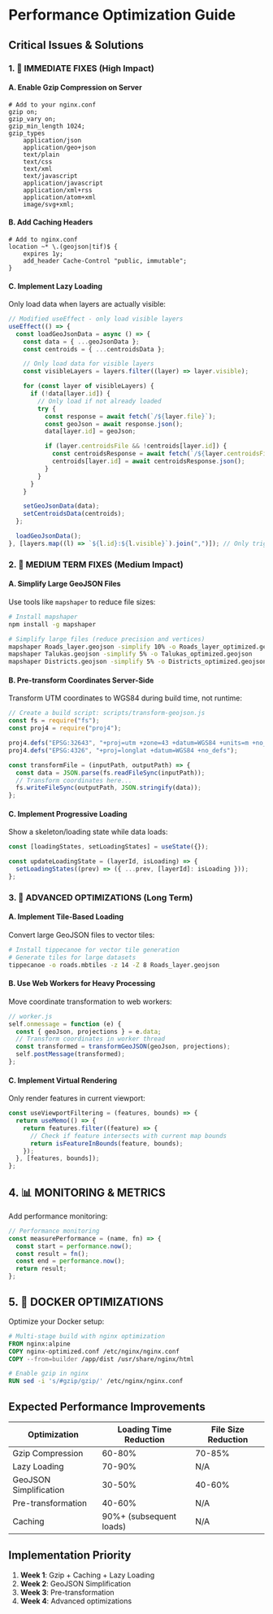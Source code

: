 # Performance Optimization Guide

## Critical Issues & Solutions

### 1. 🚨 IMMEDIATE FIXES (High Impact)

#### A. Enable Gzip Compression on Server

```nginx
# Add to your nginx.conf
gzip on;
gzip_vary on;
gzip_min_length 1024;
gzip_types
    application/json
    application/geo+json
    text/plain
    text/css
    text/xml
    text/javascript
    application/javascript
    application/xml+rss
    application/atom+xml
    image/svg+xml;
```

#### B. Add Caching Headers

```nginx
# Add to nginx.conf
location ~* \.(geojson|tif)$ {
    expires 1y;
    add_header Cache-Control "public, immutable";
}
```

#### C. Implement Lazy Loading

Only load data when layers are actually visible:

```javascript
// Modified useEffect - only load visible layers
useEffect(() => {
  const loadGeoJsonData = async () => {
    const data = { ...geoJsonData };
    const centroids = { ...centroidsData };

    // Only load data for visible layers
    const visibleLayers = layers.filter((layer) => layer.visible);

    for (const layer of visibleLayers) {
      if (!data[layer.id]) {
        // Only load if not already loaded
        try {
          const response = await fetch(`/${layer.file}`);
          const geoJson = await response.json();
          data[layer.id] = geoJson;

          if (layer.centroidsFile && !centroids[layer.id]) {
            const centroidsResponse = await fetch(`/${layer.centroidsFile}`);
            centroids[layer.id] = await centroidsResponse.json();
          }
        }
      }
    }

    setGeoJsonData(data);
    setCentroidsData(centroids);
  };

  loadGeoJsonData();
}, [layers.map((l) => `${l.id}:${l.visible}`).join(",")]); // Only trigger when visibility changes
```

### 2. 🔧 MEDIUM TERM FIXES (Medium Impact)

#### A. Simplify Large GeoJSON Files

Use tools like `mapshaper` to reduce file sizes:

```bash
# Install mapshaper
npm install -g mapshaper

# Simplify large files (reduce precision and vertices)
mapshaper Roads_layer.geojson -simplify 10% -o Roads_layer_optimized.geojson
mapshaper Talukas.geojson -simplify 5% -o Talukas_optimized.geojson
mapshaper Districts.geojson -simplify 5% -o Districts_optimized.geojson
```

#### B. Pre-transform Coordinates Server-Side

Transform UTM coordinates to WGS84 during build time, not runtime:

```javascript
// Create a build script: scripts/transform-geojson.js
const fs = require("fs");
const proj4 = require("proj4");

proj4.defs("EPSG:32643", "+proj=utm +zone=43 +datum=WGS84 +units=m +no_defs");
proj4.defs("EPSG:4326", "+proj=longlat +datum=WGS84 +no_defs");

const transformFile = (inputPath, outputPath) => {
  const data = JSON.parse(fs.readFileSync(inputPath));
  // Transform coordinates here...
  fs.writeFileSync(outputPath, JSON.stringify(data));
};
```

#### C. Implement Progressive Loading

Show a skeleton/loading state while data loads:

```javascript
const [loadingStates, setLoadingStates] = useState({});

const updateLoadingState = (layerId, isLoading) => {
  setLoadingStates((prev) => ({ ...prev, [layerId]: isLoading }));
};
```

### 3. 🚀 ADVANCED OPTIMIZATIONS (Long Term)

#### A. Implement Tile-Based Loading

Convert large GeoJSON files to vector tiles:

```bash
# Install tippecanoe for vector tile generation
# Generate tiles for large datasets
tippecanoe -o roads.mbtiles -z 14 -Z 8 Roads_layer.geojson
```

#### B. Use Web Workers for Heavy Processing

Move coordinate transformation to web workers:

```javascript
// worker.js
self.onmessage = function (e) {
  const { geoJson, projections } = e.data;
  // Transform coordinates in worker thread
  const transformed = transformGeoJSON(geoJson, projections);
  self.postMessage(transformed);
};
```

#### C. Implement Virtual Rendering

Only render features in current viewport:

```javascript
const useViewportFiltering = (features, bounds) => {
  return useMemo(() => {
    return features.filter((feature) => {
      // Check if feature intersects with current map bounds
      return isFeatureInBounds(feature, bounds);
    });
  }, [features, bounds]);
};
```

## 4. 📊 MONITORING & METRICS

Add performance monitoring:

```javascript
// Performance monitoring
const measurePerformance = (name, fn) => {
  const start = performance.now();
  const result = fn();
  const end = performance.now();
  return result;
};
```

## 5. 🐳 DOCKER OPTIMIZATIONS

Optimize your Docker setup:

```dockerfile
# Multi-stage build with nginx optimization
FROM nginx:alpine
COPY nginx-optimized.conf /etc/nginx/nginx.conf
COPY --from=builder /app/dist /usr/share/nginx/html

# Enable gzip in nginx
RUN sed -i 's/#gzip/gzip/' /etc/nginx/nginx.conf
```

## Expected Performance Improvements

| Optimization           | Loading Time Reduction  | File Size Reduction |
| ---------------------- | ----------------------- | ------------------- |
| Gzip Compression       | 60-80%                  | 70-85%              |
| Lazy Loading           | 70-90%                  | N/A                 |
| GeoJSON Simplification | 30-50%                  | 40-60%              |
| Pre-transformation     | 40-60%                  | N/A                 |
| Caching                | 90%+ (subsequent loads) | N/A                 |

## Implementation Priority

1. **Week 1**: Gzip + Caching + Lazy Loading
2. **Week 2**: GeoJSON Simplification
3. **Week 3**: Pre-transformation
4. **Week 4**: Advanced optimizations
